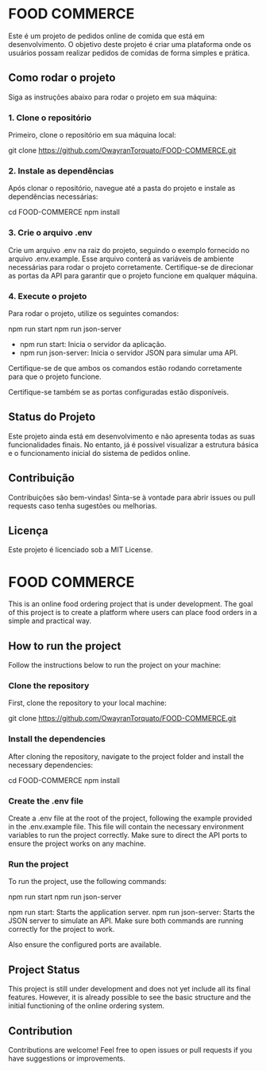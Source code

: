 # FOOD COMMERCE

Este é um projeto de pedidos online de comida que está em desenvolvimento. O objetivo deste projeto é criar uma plataforma onde os usuários possam realizar pedidos de comidas de forma simples e prática.

## Como rodar o projeto

Siga as instruções abaixo para rodar o projeto em sua máquina:

### 1. Clone o repositório

Primeiro, clone o repositório em sua máquina local:

git clone https://github.com/OwayranTorquato/FOOD-COMMERCE.git

### 2. Instale as dependências

Após clonar o repositório, navegue até a pasta do projeto e instale as dependências necessárias:

cd FOOD-COMMERCE
npm install

### 3. Crie o arquivo .env

Crie um arquivo .env na raiz do projeto, seguindo o exemplo fornecido no arquivo .env.example. Esse arquivo conterá as variáveis de ambiente necessárias para rodar o projeto corretamente. Certifique-se de direcionar as portas da API para garantir que o projeto funcione em qualquer máquina.

### 4. Execute o projeto

Para rodar o projeto, utilize os seguintes comandos:

npm run start
npm run json-server

- npm run start: Inicia o servidor da aplicação.
- npm run json-server: Inicia o servidor JSON para simular uma API.

Certifique-se de que ambos os comandos estão rodando corretamente para que o projeto funcione.

Certifique-se também se as portas configuradas estão disponíveis.

## Status do Projeto

Este projeto ainda está em desenvolvimento e não apresenta todas as suas funcionalidades finais. No entanto, já é possível visualizar a estrutura básica e o funcionamento inicial do sistema de pedidos online.

## Contribuição

Contribuições são bem-vindas! Sinta-se à vontade para abrir issues ou pull requests caso tenha sugestões ou melhorias.

## Licença

Este projeto é licenciado sob a MIT License.


# FOOD COMMERCE

This is an online food ordering project that is under development. The goal of this project is to create a platform where users can place food orders in a simple and practical way.

## How to run the project

Follow the instructions below to run the project on your machine:

### Clone the repository
First, clone the repository to your local machine:

git clone https://github.com/OwayranTorquato/FOOD-COMMERCE.git

### Install the dependencies
After cloning the repository, navigate to the project folder and install the necessary dependencies:

cd FOOD-COMMERCE
npm install

### Create the .env file
Create a .env file at the root of the project, following the example provided in the .env.example file. This file will contain the necessary environment variables to run the project correctly. Make sure to direct the API ports to ensure the project works on any machine.

### Run the project
To run the project, use the following commands:

npm run start
npm run json-server

npm run start: Starts the application server.
npm run json-server: Starts the JSON server to simulate an API.
Make sure both commands are running correctly for the project to work.

Also ensure the configured ports are available.

## Project Status

This project is still under development and does not yet include all its final features. However, it is already possible to see the basic structure and the initial functioning of the online ordering system.

## Contribution

Contributions are welcome! Feel free to open issues or pull requests if you have suggestions or improvements.
